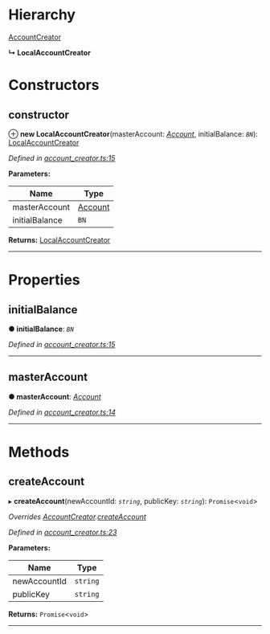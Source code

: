 

# Hierarchy

 [AccountCreator](_account_creator_.accountcreator.md)

**↳ LocalAccountCreator**

# Constructors

<a id="constructor"></a>

##  constructor

⊕ **new LocalAccountCreator**(masterAccount: *[Account](_account_.account.md)*, initialBalance: *`BN`*): [LocalAccountCreator](_account_creator_.localaccountcreator.md)

*Defined in [account_creator.ts:15](https://github.com/nearprotocol/nearlib/blob/be246a3/src.ts/account_creator.ts#L15)*

**Parameters:**

| Name | Type |
| ------ | ------ |
| masterAccount | [Account](_account_.account.md) |
| initialBalance | `BN` |

**Returns:** [LocalAccountCreator](_account_creator_.localaccountcreator.md)

___

# Properties

<a id="initialbalance"></a>

##  initialBalance

**● initialBalance**: *`BN`*

*Defined in [account_creator.ts:15](https://github.com/nearprotocol/nearlib/blob/be246a3/src.ts/account_creator.ts#L15)*

___
<a id="masteraccount"></a>

##  masterAccount

**● masterAccount**: *[Account](_account_.account.md)*

*Defined in [account_creator.ts:14](https://github.com/nearprotocol/nearlib/blob/be246a3/src.ts/account_creator.ts#L14)*

___

# Methods

<a id="createaccount"></a>

##  createAccount

▸ **createAccount**(newAccountId: *`string`*, publicKey: *`string`*): `Promise`<`void`>

*Overrides [AccountCreator](_account_creator_.accountcreator.md).[createAccount](_account_creator_.accountcreator.md#createaccount)*

*Defined in [account_creator.ts:23](https://github.com/nearprotocol/nearlib/blob/be246a3/src.ts/account_creator.ts#L23)*

**Parameters:**

| Name | Type |
| ------ | ------ |
| newAccountId | `string` |
| publicKey | `string` |

**Returns:** `Promise`<`void`>

___

